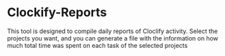 # Clockify-Reports

This tool is designed to compile daily reports of Cloclify activity. 
Select the projects you want, and you can generate a file with the information on how much
total time was spent on each task of the selected projects
